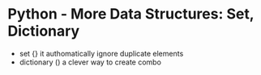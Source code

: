  Python - More Data Structures: Set, Dictionary
=================================================
- set {} it authomatically ignore duplicate elements
- dictionary () a clever way to create combo